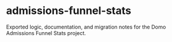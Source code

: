 # admissions-funnel-stats
Exported logic, documentation, and migration notes for the Domo Admissions Funnel Stats project.
